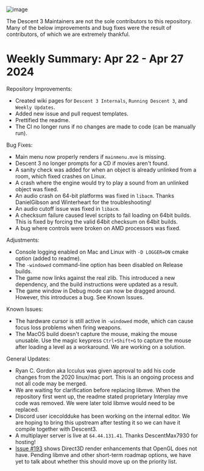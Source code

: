 ![image](https://github.com/DescentDevelopers/Descent3/assets/47716344/a772b8e6-4b2f-4606-aa3f-35208189d11b)

The Descent 3 Maintainers are not the sole contributors to this repository. Many of the below improvements and bug fixes were the result of contributors, of which we are extremely thankful.

# Weekly Summary: Apr 22 - Apr 27 2024

Repository Improvements:
- Created wiki pages for `Descent 3 Internals`, `Running Descent 3`, and `Weekly Updates`.
- Added new issue and pull request templates.
- Prettified the readme.
- The CI no longer runs if no changes are made to code (can be manually run).

Bug Fixes:
- Main menu now properly renders if `mainmenu.mve` is missing.
- Descent 3 no longer prompts for a CD if movies aren't found.
- A sanity check was added for when an object is already unlinked from a room, which fixed crashes on Linux.
- A crash where the engine would try to play a sound from an unlinked object was fixed.
- An audio crash on 64-bit platforms was fixed in `libacm`. Thanks DanielGibson and Winterheart for the troubleshooting!
- An audio cutoff issue was fixed in `libacm`.
- A checksum failure caused level scripts to fail loading on 64bit builds. This is fixed by forcing the valid 64bit checksum on 64bit builds.
- A bug where controls were broken on AMD processors was fixed.


Adjustments:
- Console logging enabled on Mac and Linux with `-D LOGGER=ON` cmake option (added to readme).
- The `-windowed` command-line option has been disabled on Release builds.
- The game now links against the real zlib. This introduced a new dependency, and the build instructions were updated as a result.
- The game window in Debug mode can now be dragged around. However, this introduces a bug. See Known Issues.

Known Issues:
- The hardware cursor is still active in `-windowed` mode, which can cause focus loss problems when firing weapons.
- The MacOS build doesn't capture the mouse, making the mouse unusable. Use the magic keypress `Ctrl+Shift+G` to capture the mouse after loading a level as a workaround. We are working on a solution.

General Updates:
- Ryan C. Gordon aka Icculus was given approval to add his code changes from the 2020 linux/mac port. This is an ongoing process and not all code may be merged.
- We are waiting for clarification before replacing libmve. When the repository first went up, the readme stated proprietary Interplay mve code was removed. We were later told libmve would need to be replaced.
- Discord user icecoldduke has been working on the internal editor. We are hoping to bring this upstream after testing it so we can have it compile together with Descent3.
- A multiplayer server is live at `64.44.131.41`. Thanks DescentMax7930 for hosting!
- [Issue #193](https://github.com/DescentDevelopers/Descent3/issues/193) shows Direct3D render enhancements that OpenGL does not have. Pending libmve and other short-term roadmap options, we have yet to talk about whether this should move up on the priority list.
